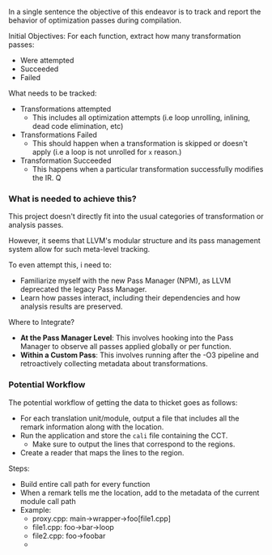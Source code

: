 In a single sentence the objective of this endeavor is to track and report the behavior of optimization passes during compilation.

Initial Objectives: For each function, extract how many transformation passes:
- Were attempted
- Succeeded
- Failed

What needs to be tracked:
- Transformations attempted
	- This includes all optimization attempts (i.e loop unrolling, inlining, dead code elimination, etc)
- Transformations Failed
	- This should happen when a transformation is skipped or doesn't apply (i.e a loop is not unrolled for `x` reason.)
- Transformation Succeeded
	- This happens when a particular transformation successfully modifies the IR.
Q
### What is needed to achieve this?
This project doesn't directly fit into the usual categories of transformation or analysis passes. 

However, it seems that LLVM's modular structure and its pass management system allow for such meta-level tracking.

To even attempt this, i need to:
- Familiarize myself with the new Pass Manager (NPM), as LLVM deprecated the legacy Pass Manager.
- Learn how passes interact, including their dependencies and how analysis results are preserved.

Where to Integrate?
- **At the Pass Manager Level**: This involves hooking into the Pass Manager to observe all passes applied globally or per function.
- **Within a Custom Pass**: This involves running after the -O3 pipeline and retroactively collecting metadata about transformations.




### Potential Workflow

The potential workflow of getting the data to thicket goes as follows:
- For each translation unit/module, output a file that includes all the remark information along with the location.
- Run the application and store the `cali` file containing the CCT.
	- Make sure to output the lines that correspond to the regions.
- Create a reader that maps the lines to the region.


Steps:
- Build entire call path for every function
- When a remark tells me the location, add to the metadata of the current module call path
- Example:
	- proxy.cpp: main->wrapper->foo[file1.cpp]
	- file1.cpp: foo->bar->loop
	- file2.cpp: foo->foobar
	- 